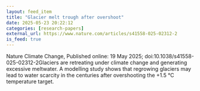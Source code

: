 ```yaml
---
layout: feed_item
title: "Glacier melt trough after overshoot"
date: 2025-05-23 20:22:12
categories: [research-papers]
external_url: https://www.nature.com/articles/s41558-025-02312-2
is_feed: true
---
```


Nature Climate Change, Published online: 19 May 2025; doi:10.1038/s41558-025-02312-2Glaciers are retreating under climate change and generating excessive meltwater. A modelling study shows that regrowing glaciers may lead to water scarcity in the centuries after overshooting the +1.5 °C temperature target.
